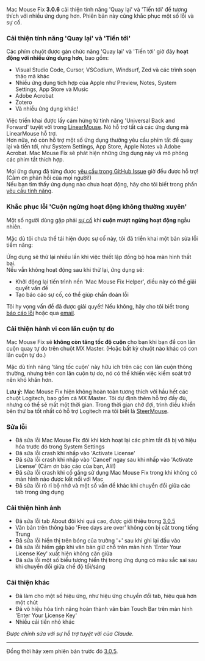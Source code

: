 Mac Mouse Fix **3.0.6** cải thiện tính năng 'Quay lại' và 'Tiến tới' để tương thích với nhiều ứng dụng hơn.
Phiên bản này cũng khắc phục một số lỗi và sự cố.

### Cải thiện tính năng 'Quay lại' và 'Tiến tới'

Các phím chuột được gán chức năng 'Quay lại' và 'Tiến tới' giờ đây **hoạt động với nhiều ứng dụng hơn**, bao gồm:

- Visual Studio Code, Cursor, VSCodium, Windsurf, Zed và các trình soạn thảo mã khác
- Nhiều ứng dụng tích hợp của Apple như Preview, Notes, System Settings, App Store và Music
- Adobe Acrobat
- Zotero
- Và nhiều ứng dụng khác!

Việc triển khai được lấy cảm hứng từ tính năng 'Universal Back and Forward' tuyệt vời trong [LinearMouse](https://github.com/linearmouse/linearmouse). Nó hỗ trợ tất cả các ứng dụng mà LinearMouse hỗ trợ. \
Hơn nữa, nó còn hỗ trợ một số ứng dụng thường yêu cầu phím tắt để quay lại và tiến tới, như System Settings, App Store, Apple Notes và Adobe Acrobat. Mac Mouse Fix sẽ phát hiện những ứng dụng này và mô phỏng các phím tắt thích hợp.

Mọi ứng dụng đã từng được [yêu cầu trong GitHub Issue](https://github.com/noah-nuebling/mac-mouse-fix/issues?q=state%3Aclosed%20label%3A%22Universal%20Back%20and%20Forward%22) giờ đều được hỗ trợ! (Cảm ơn phản hồi của mọi người!) \
Nếu bạn tìm thấy ứng dụng nào chưa hoạt động, hãy cho tôi biết trong phần [yêu cầu tính năng](http://redirect.macmousefix.com/?target=mmf-feedback-feature-request).

### Khắc phục lỗi 'Cuộn ngừng hoạt động không thường xuyên'

Một số người dùng gặp phải [sự cố](https://github.com/noah-nuebling/mac-mouse-fix/issues?q=is%3Aissue%20state%3Aclosed%20stops%20working%20label%3A%22Scroll%20Stops%20Working%20Intermittently%22) khi **cuộn mượt ngừng hoạt động** ngẫu nhiên.

Mặc dù tôi chưa thể tái hiện được sự cố này, tôi đã triển khai một bản sửa lỗi tiềm năng:

Ứng dụng sẽ thử lại nhiều lần khi việc thiết lập đồng bộ hóa màn hình thất bại. \
Nếu vẫn không hoạt động sau khi thử lại, ứng dụng sẽ:

- Khởi động lại tiến trình nền 'Mac Mouse Fix Helper', điều này có thể giải quyết vấn đề
- Tạo báo cáo sự cố, có thể giúp chẩn đoán lỗi

Tôi hy vọng vấn đề đã được giải quyết! Nếu không, hãy cho tôi biết trong [báo cáo lỗi](http://redirect.macmousefix.com/?target=mmf-feedback-bug-report) hoặc qua [email](http://redirect.macmousefix.com/?target=mailto-noah).

### Cải thiện hành vi con lăn cuộn tự do

Mac Mouse Fix sẽ **không còn tăng tốc độ cuộn** cho bạn khi bạn để con lăn cuộn quay tự do trên chuột MX Master. (Hoặc bất kỳ chuột nào khác có con lăn cuộn tự do.)

Mặc dù tính năng 'tăng tốc cuộn' này hữu ích trên các con lăn cuộn thông thường, nhưng trên con lăn cuộn tự do, nó có thể khiến việc kiểm soát trở nên khó khăn hơn.

**Lưu ý:** Mac Mouse Fix hiện không hoàn toàn tương thích với hầu hết các chuột Logitech, bao gồm cả MX Master. Tôi dự định thêm hỗ trợ đầy đủ, nhưng có thể sẽ mất một thời gian. Trong thời gian chờ đợi, trình điều khiển bên thứ ba tốt nhất có hỗ trợ Logitech mà tôi biết là [SteerMouse](https://plentycom.jp/en/steermouse/).

### Sửa lỗi

- Đã sửa lỗi Mac Mouse Fix đôi khi kích hoạt lại các phím tắt đã bị vô hiệu hóa trước đó trong System Settings
- Đã sửa lỗi crash khi nhấp vào 'Activate License'
- Đã sửa lỗi crash khi nhấp vào 'Cancel' ngay sau khi nhấp vào 'Activate License' (Cảm ơn báo cáo của bạn, Ali!)
- Đã sửa lỗi crash khi cố gắng sử dụng Mac Mouse Fix trong khi không có màn hình nào được kết nối với Mac
- Đã sửa lỗi rò rỉ bộ nhớ và một số vấn đề khác khi chuyển đổi giữa các tab trong ứng dụng

### Cải thiện hình ảnh

- Đã sửa lỗi tab About đôi khi quá cao, được giới thiệu trong [3.0.5](https://github.com/noah-nuebling/mac-mouse-fix/releases/tag/3.0.5)
- Văn bản trên thông báo 'Free days are over' không còn bị cắt trong tiếng Trung
- Đã sửa lỗi hiển thị trên bóng của trường '+' sau khi ghi lại đầu vào
- Đã sửa lỗi hiếm gặp khi văn bản giữ chỗ trên màn hình 'Enter Your License Key' xuất hiện không căn giữa
- Đã sửa lỗi một số biểu tượng hiển thị trong ứng dụng có màu sắc sai sau khi chuyển đổi giữa chế độ tối/sáng

### Cải thiện khác

- Đã làm cho một số hiệu ứng, như hiệu ứng chuyển đổi tab, hiệu quả hơn một chút
- Đã vô hiệu hóa tính năng hoàn thành văn bản Touch Bar trên màn hình 'Enter Your License Key'
- Nhiều cải tiến nhỏ khác

*Được chỉnh sửa với sự hỗ trợ tuyệt vời của Claude.*

---

Đồng thời hãy xem phiên bản trước đó [3.0.5](https://github.com/noah-nuebling/mac-mouse-fix/releases/tag/3.0.5).